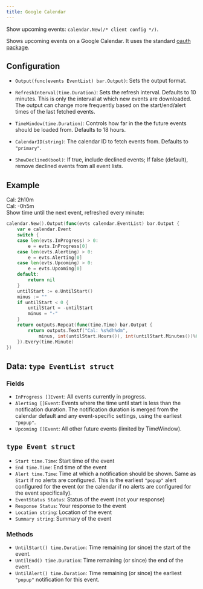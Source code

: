 ```yaml
---
title: Google Calendar
---
```


Show upcoming events: `calendar.New(/* client config */)`.  

Shows upcoming events on a Google Calendar. It uses the standard [oauth package](/oauth).

## Configuration

* `Output(func(events EventList) bar.Output)`: Sets the output format.

* `RefreshInterval(time.Duration)`: Sets the refresh interval. Defaults to 10 minutes.
  This is only the interval at which new events are downloaded. The output can change more
  frequently based on the start/end/alert times of the last fetched events.

* `TimeWindow(time.Duration)`: Controls how far in the the future events should be loaded from.
  Defaults to 18 hours.

* `CalendarID(string)`: The calendar ID to fetch events from. Defaults to `"primary"`.

* `ShowDeclined(bool)`: If true, include declined events; If false (default), remove declined events
  from all event lists.

## Example

<div class="module-example-out">Cal: 2h10m</div>
<div class="module-example-out">Cal: -0h5m</div>
Show time until the next event, refreshed every minute:

```go
calendar.New().Output(func(evts calendar.EventList) bar.Output {
	var e calendar.Event
	switch {
	case len(evts.InProgress) > 0:
		e = evts.InProgress[0]
	case len(evts.Alerting) > 0:
		e = evts.Alerting[0]
	case len(evts.Upcoming) > 0:
		e = evts.Upcoming[0]
	default:
		return nil
	}
	untilStart := e.UntilStart()
	minus := ""
	if untilStart < 0 {
		untilStart = -untilStart
		minus = "-"
	}
	return outputs.Repeat(func(time.Time) bar.Output {
		return outputs.Textf("Cal: %s%dh%dm",
			minus, int(untilStart.Hours()), int(untilStart.Minutes())%60)
	}).Every(time.Minute)
})
```

## Data: `type EventList struct`

### Fields

* `InProgress []Event`: All events currently in progress.
* `Alerting []Event`: Events where the time until start is less than the
  notification duration. The notification duration is merged from the calendar
  default and any event-specific settings, using the earliest `"popup"`.
* `Upcoming []Event`: All other future events (limited by TimeWindow).

## `type Event struct`

* `Start time.Time`: Start time of the event
* `End time.Time`: End time of the event
* `Alert time.Time`: Time at which a notification should be shown. Same as
  `Start` if no alerts are configured. This is the earliest `"popup"` alert
  configured for the event (or the calendar if no alerts are configured for
  the event specifically).
* `EventStatus Status`: Status of the event (not your response)
* `Response Status`: Your response to the event
* `Location string`: Location of the event
* `Summary string`: Summary of the event

### Methods

* `UntilStart() time.Duration`: Time remaining (or since) the start of the event.
* `UntilEnd() time.Duration`: Time remaining (or since) the end of the event.
* `UntilAlert() time.Duration`: Time remaining (or since) the earliest `"popup"`
  notification for this event.
